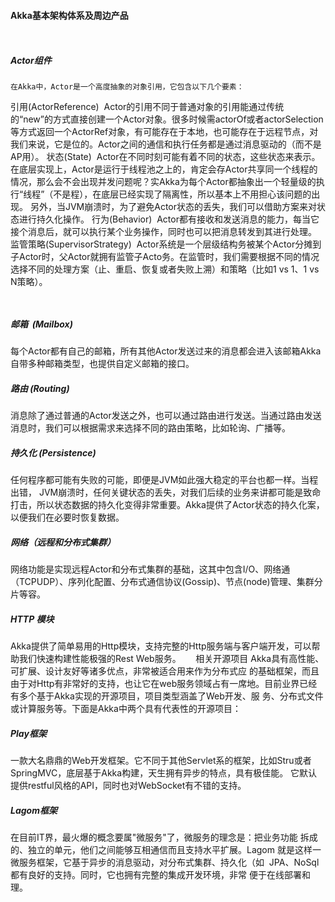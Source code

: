 #### Akka基本架构体系及周边产品
     
##### Actor组件
    在Akka中，Actor是一个高度抽象的对象引用，它包含以下几个要素：   
    
引用(ActorReference)  Actor的引用不同于普通对象的引用能通过传统的“new”的方式直接创建一个Actor对象。很多时候需actorOf或者actorSelection等方式返回一个ActorRef对象，有可能存在于本地，也可能存在于远程节点，对我们来说，它是位的。Actor之间的通信和执行任务都是通过消息驱动的（而不是AP用）。
状态(State)  Actor在不同时刻可能有着不同的状态，这些状态来表示。在底层实现上，Actor是运行于线程池之上的，肯定会存Actor共享同一个线程的情况，那么会不会出现并发问题呢？实Akka为每个Actor都抽象出一个轻量级的执行“线程”（不是程），在底层已经实现了隔离性，所以基本上不用担心该问题的出现。
另外，当JVM崩溃时，为了避免Actor状态的丢失，我们可以借助方案来对状态进行持久化操作。
行为(Behavior)  Actor都有接收和发送消息的能力，每当它接个消息后，就可以执行某个业务操作，同时也可以把消息转发到其进行处理。
监管策略(SupervisorStrategy)  Actor系统是一个层级结构务被某个Actor分摊到子Actor时，父Actor就拥有监管子Acto务。在监管时，我们需要根据不同的情况选择不同的处理方案（止、重启、恢复或者失败上溯）和策略（比如1 vs 1、1 vs N策略）。
        
    
     
#####   邮箱  (Mailbox) 
每个Actor都有自己的邮箱，所有其他Actor发送过来的消息都会进入该邮箱Akka 自带多种邮箱类型，也提供自定义邮箱的接口。 
 
#####  路由 (Routing) 
消息除了通过普通的Actor发送之外，也可以通过路由进行发送。当通过路由发送消息时，我们可以根据需求来选择不同的路由策略，比如轮询、广播等。 
 
#####  持久化 (Persistence) 
任何程序都可能有失败的可能，即便是JVM如此强大稳定的平台也都一样。当程 出错， JVM崩溃时，任何关键状态的丢失，对我们后续的业务来讲都可能是致命打击，所以状态数据的持久化变得非常重要。Akka提供了Actor状态的持久化案， 以便我们在必要时恢复数据。 
 
#####  网络（远程和分布式集群）
网络功能是实现远程Actor和分布式集群的基础，这其中包含I/O、网络通（TCPUDP）、序列化配置、分布式通信协议(Gossip)、节点(node)管理、集群分片等容。
 
#####  HTTP 模块 
Akka提供了简单易用的Http模块，支持完整的Http服务端与客户端开发，可以帮助我们快速构建性能极强的Rest Web服务。    
 
相关开源项目
Akka具有高性能、可扩展、设计友好等诸多优点，非常被适合用来作为分布式应 的基础框架，而且由于对Http有非常好的支持，也让它在web服务领域占有一席地。目前业界已经有多个基于Akka实现的开源项目，项目类型涵盖了Web开发、服 务、分布式文件或计算服务等。下面是Akka中两个具有代表性的开源项目：    

#####  Play框架     

    
一款大名鼎鼎的Web开发框架。它不同于其他Servlet系的框架，比如Stru或者SpringMVC，底层基于Akka构建，天生拥有异步的特点，具有极佳能。
它默认提供restful风格的API，同时也对WebSocket有不错的支持。
    

#####  Lagom框架
在目前IT界，最火爆的概念要属"微服务"了，微服务的理念是：把业务功能 拆成的、独立的单元，他们之间能够互相通信而且支持水平扩展。Lagom 就是这样一微服务框架，它基于异步的消息驱动，对分布式集群、持久化（如  JPA、NoSql都有良好的支持。同时，它也拥有完整的集成开发环境，非常 便于在线部署和理。 
    
    

